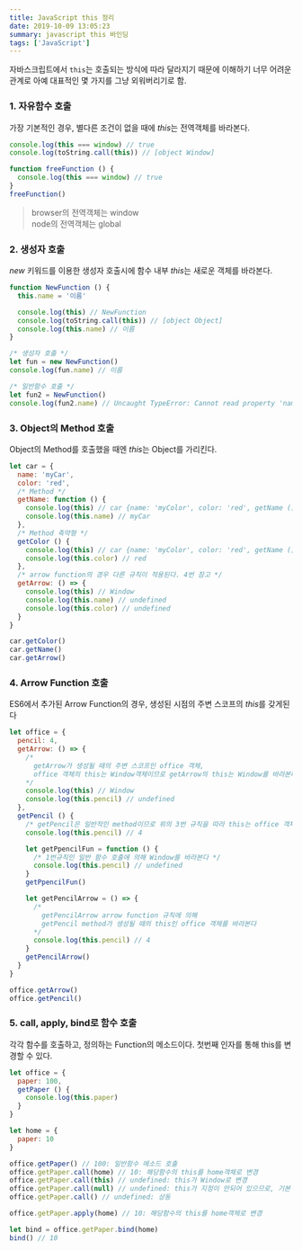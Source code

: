 ```yaml
---
title: JavaScript this 정리
date: 2019-10-09 13:05:23
summary: javascript this 바인딩
tags: ['JavaScript']
---
```


자바스크립트에서 `this`는 호출되는 방식에 따라 달라지기 때문에 이해하기 너무 어려운 관계로 아예 대표적인 몇 가지를 그냥 외워버리기로 함.

### 1. 자유함수 호출  
  가장 기본적인 경우, 별다른 조건이 없을 때에 *this*는 전역객체를 바라본다.

  ```javascript
  console.log(this === window) // true
  console.log(toString.call(this)) // [object Window]

  function freeFunction () {
    console.log(this === window) // true
  }
  freeFunction()
  ```
  > browser의 전역객체는 window  
  > node의 전역객체는 global

### 2. 생성자 호출  
  *new* 키워드를 이용한 생성자 호출시에 함수 내부 *this*는 새로운 객체를 바라본다.

  ```javascript
  function NewFunction () {
    this.name = '이름'

    console.log(this) // NewFunction
    console.log(toString.call(this)) // [object Object]
    console.log(this.name) // 이름
  }

  /* 생성자 호출 */
  let fun = new NewFunction()
  console.log(fun.name) // 이름

  /* 일반함수 호출 */
  let fun2 = NewFunction()
  console.log(fun2.name) // Uncaught TypeError: Cannot read property 'name' of undefined
  ```

### 3. Object의 Method 호출  
  Object의 Method를 호출했을 때엔 *this*는 Object를 가리킨다.

  ```javascript
  let car = {
    name: 'myCar',
    color: 'red',
    /* Method */
    getName: function () {
      console.log(this) // car {name: 'myColor', color: 'red', getName () ... }
      console.log(this.name) // myCar
    },
    /* Method 축약형 */
    getColor () {
      console.log(this) // car {name: 'myColor', color: 'red', getName () ... }
      console.log(this.color) // red
    },
    /* arrow function의 경우 다른 규칙이 적용된다. 4번 참고 */
    getArrow: () => {
      console.log(this) // Window
      console.log(this.name) // undefined
      console.log(this.color) // undefined
    }
  }

  car.getColor()
  car.getName()
  car.getArrow()
  ```

### 4. Arrow Function 호출  
  ES6에서 추가된 Arrow Function의 경우, 생성된 시점의 주변 스코프의 *this*를 갖게된다

  ```javascript
  let office = {
    pencil: 4,
    getArrow: () => {
      /*
        getArrow가 생성될 때의 주변 스코프인 office 객체,
        office 객체의 this는 Window객체이므로 getArrow의 this는 Window를 바라본다
      */
      console.log(this) // Window
      console.log(this.pencil) // undefined
    },
    getPencil () {
      /* getPencil은 일반적인 method이므로 위의 3번 규칙을 따라 this는 office 객체를 바라본다 */
      console.log(this.pencil) // 4

      let getPpencilFun = function () {
        /* 1번규칙인 일반 함수 호출에 의해 Window를 바라본다 */
        console.log(this.pencil) // undefined
      }
      getPpencilFun()

      let getPencilArrow = () => {
        /*
          getPencilArrow arrow function 규칙에 의해
          getPencil method가 생성될 때의 this인 office 객체를 바라본다
        */
        console.log(this.pencil) // 4
      }
      getPencilArrow()
    }
  }

  office.getArrow()
  office.getPencil()
  ```

### 5. call, apply, bind로 함수 호출  
  각각 함수를 호출하고, 정의하는 Function의 메소드이다. 첫번째 인자를 통해 this를 변경할 수 있다.

  ```javascript
  let office = {
    paper: 100,
    getPaper () {
      console.log(this.paper)
    }
  }

  let home = {
    paper: 10
  }

  office.getPaper() // 100: 일반함수 메소드 호출
  office.getPaper.call(home) // 10: 해당함수의 this를 home객체로 변경
  office.getPaper.call(this) // undefined: this가 Window로 변경
  office.getPaper.call(null) // undefined: this가 지정이 안되어 있으므로, 기본 함수의 this인 Window를 봄
  office.getPaper.call() // undefined: 상동

  office.getPaper.apply(home) // 10: 해당함수의 this를 home객체로 변경

  let bind = office.getPaper.bind(home)
  bind() // 10
  ```
